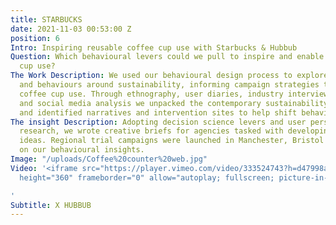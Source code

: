 ```yaml
---
title: STARBUCKS
date: 2021-11-03 00:53:00 Z
position: 6
Intro: Inspiring reusable coffee cup use with Starbucks & Hubbub
Question: Which behavioural levers could we pull to inspire and enable reusable coffee
  cup use?
The Work Description: We used our behavioural design process to explore consumer attitudes
  and behaviours around sustainability, informing campaign strategies to promote reusable
  coffee cup use. Through ethnography, user diaries, industry interviews, cultural
  and social media analysis we unpacked the contemporary sustainability movement,
  and identified narratives and intervention sites to help shift behaviours.
The insight Description: Adopting decision science levers and user personas from our
  research, we wrote creative briefs for agencies tasked with developing campaign
  ideas. Regional trial campaigns were launched in Manchester, Bristol and Leeds based
  on our behavioural insights.
Image: "/uploads/Coffee%20counter%20web.jpg"
Video: '<iframe src="https://player.vimeo.com/video/333524743?h=d47998ace0" width="100%"
  height="360" frameborder="0" allow="autoplay; fullscreen; picture-in-picture" allowfullscreen></iframe>

'
Subtitle: X HUBBUB
---
```


